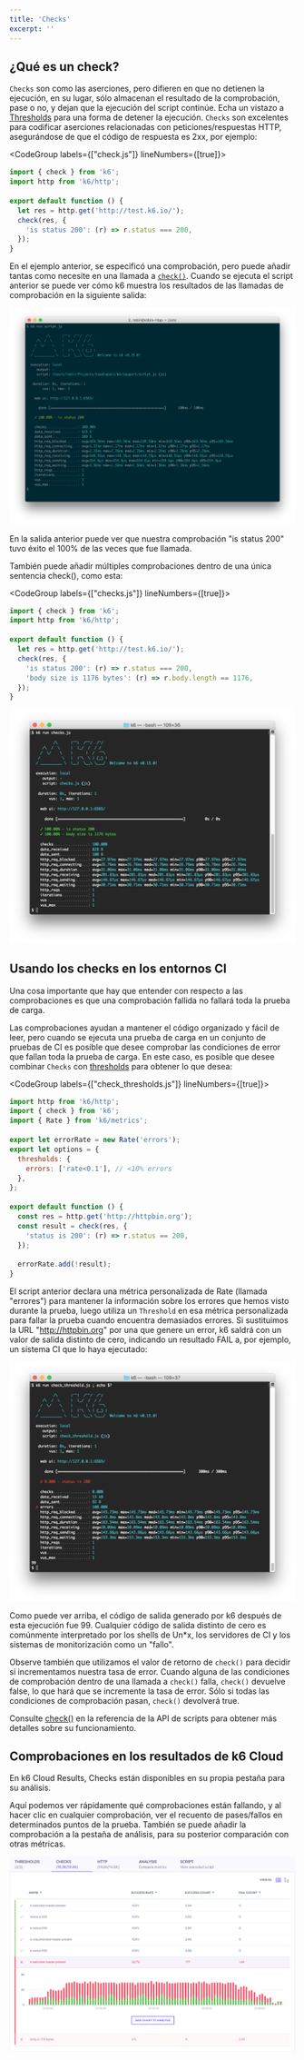 ```yaml
---
title: 'Checks'
excerpt: ''
---
```


## ¿Qué es un check?


`Checks` son como las aserciones, pero difieren en que no detienen la ejecución, en su lugar, sólo almacenan el resultado de la comprobación, pase o no, y dejan que la ejecución del script continúe. Echa un vistazo a [Thresholds](/using-k6/thresholds) para una forma de detener la ejecución. `Checks` son excelentes para codificar aserciones relacionadas con peticiones/respuestas HTTP, asegurándose de que el código de respuesta es 2xx, por ejemplo:

<CodeGroup labels={["check.js"]} lineNumbers={[true]}>

```javascript
import { check } from 'k6';
import http from 'k6/http';

export default function () {
  let res = http.get('http://test.k6.io/');
  check(res, {
    'is status 200': (r) => r.status === 200,
  });
}
```

</CodeGroup>

En el ejemplo anterior, se especificó una comprobación, pero puede añadir tantas como necesite en una llamada a [`check()`](/javascript-api/k6/check-val-sets-tags). Cuando se ejecuta el script anterior se puede ver cómo k6 muestra los resultados de las llamadas de comprobación en la siguiente salida:

![salida check](images/Checks/check-output.png)

En la salida anterior puede ver que nuestra comprobación "is status 200" tuvo éxito el 100% de las veces que fue llamada.

También puede añadir múltiples comprobaciones dentro de una única sentencia check(), como esta:


<CodeGroup labels={["checks.js"]} lineNumbers={[true]}>

```javascript
import { check } from 'k6';
import http from 'k6/http';

export default function () {
  let res = http.get('http://test.k6.io/');
  check(res, {
    'is status 200': (r) => r.status === 200,
    'body size is 1176 bytes': (r) => r.body.length == 1176,
  });
}
```

</CodeGroup>

![multiple checks output](images/Checks/multiple-checks-output.png)

## Usando los checks en los entornos CI


Una cosa importante que hay que entender con respecto a las comprobaciones es que una comprobación fallida no fallará toda la prueba de carga.

Las comprobaciones ayudan a mantener el código organizado y fácil de leer, pero cuando se ejecuta una prueba de carga en un conjunto de pruebas de CI es posible que desee comprobar las condiciones de error que fallan toda la prueba de carga. En este caso, es posible que desee combinar `Checks` con [thresholds](/using-k6/thresholds) para obtener lo que desea:

<CodeGroup labels={["check_thresholds.js"]} lineNumbers={[true]}>

```javascript
import http from 'k6/http';
import { check } from 'k6';
import { Rate } from 'k6/metrics';

export let errorRate = new Rate('errors');
export let options = {
  thresholds: {
    errors: ['rate<0.1'], // <10% errors
  },
};

export default function () {
  const res = http.get('http://httpbin.org');
  const result = check(res, {
    'status is 200': (r) => r.status == 200,
  });

  errorRate.add(!result);
}
```

</CodeGroup>

El script anterior declara una métrica personalizada de Rate (llamada "errores") para mantener la información sobre los errores que hemos visto durante la prueba, luego utiliza un `Threshold` en esa métrica personalizada para fallar la prueba cuando encuentra demasiados errores. Si sustituimos la URL "http://httpbin.org" por una que genere un error, k6 saldrá con un valor de salida distinto de cero, indicando un resultado FAIL a, por ejemplo, un sistema CI que lo haya ejecutado:

![threshold results](images/Checks/threshold-results.png)

Como puede ver arriba, el código de salida generado por k6 después de esta ejecución fue 99. Cualquier código de salida distinto de cero es comúnmente interpretado por los shells de Un*x, los servidores de CI y los sistemas de monitorización como un "fallo".

Observe también que utilizamos el valor de retorno de `check()` para decidir si incrementamos nuestra tasa de error. Cuando alguna de las condiciones de comprobación dentro de una llamada a `check()` falla, `check()` devuelve false, lo que hará que se incremente la tasa de error. Sólo si todas las condiciones de comprobación pasan, `check()` devolverá true.

Consulte [check()](/javascript-api/k6/check-val-sets-tags) en la referencia de la API de scripts para obtener más detalles sobre su funcionamiento.

## Comprobaciones en los resultados de k6 Cloud


En k6 Cloud Results, Checks están disponibles en su propia pestaña para su análisis.

Aquí podemos ver rápidamente qué comprobaciones están fallando, y al hacer clic en cualquier comprobación, ver el recuento de pases/fallos en determinados puntos de la prueba. También se puede añadir la comprobación a la pestaña de análisis, para su posterior comparación con otras métricas.

![Pestaña de Checks en k6 Cloud](./images/Checks/cloud-insights-checks-tab.png)
